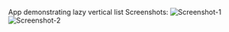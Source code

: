 App demonstrating lazy vertical list
Screenshots:
![Screenshot-1](https://pixvid.org/images/2025/05/08/superhero-app-day.png)
![Screenshot-2](https://pixvid.org/images/2025/05/08/superhero-app-night.png)